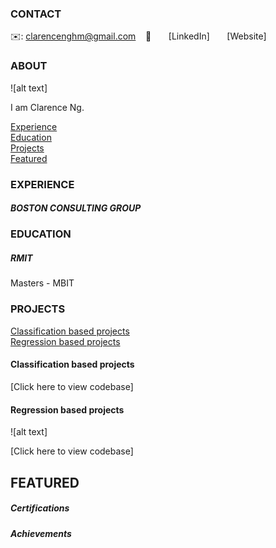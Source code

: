 <!-- CONTACT Section Starts -->
### CONTACT

<!-- Add your details -->
✉️: clarencenghm@gmail.com 
&nbsp;&nbsp; 📲 
&nbsp;&nbsp;&nbsp;&nbsp;&nbsp; [LinkedIn]
&nbsp;&nbsp;&nbsp;&nbsp;&nbsp; [Website]
<!-- CONTACT Section Ends -->

<!-- ABOUT Section Starts -->
### ABOUT
<!-- Add link to your picture -->

![alt text]

<!-- Add your details -->

I am Clarence Ng.


<!-- Add link to the sections -->
[Experience](#experience) <br>
[Education](#education) <br>
[Projects](#projects) <br>
[Featured](#featured) <br> 

<!-- ABOUT Section Ends -->

<!-- EXPERIENCE Section Starts -->
### EXPERIENCE
<!-- Add your details -->
##### BOSTON CONSULTING GROUP


<!-- EXPERIENCE Section Ends -->

<!-- EDUCATION Section Starts -->
### EDUCATION
<!-- Add your details -->
##### RMIT
Masters - MBIT

<!-- EDUCATION Section Ends -->

<!-- PROJECTS Section Starts -->
### PROJECTS
<!-- Add your details -->

[Classification based projects](#classification-based-projects) <br>
[Regression based projects](#regression-based-projects) <br>

<!-- Add your details -->

#### Classification based projects


[Click here to view codebase]

#### Regression based projects
![alt text]


[Click here to view codebase]

<!-- PROJECTS Section Ends -->

<!-- FEATURED Section Starts -->
## FEATURED
<!-- Add your details -->
##### Certifications


##### Achievements

<!-- FEATURED Section Ends -->
